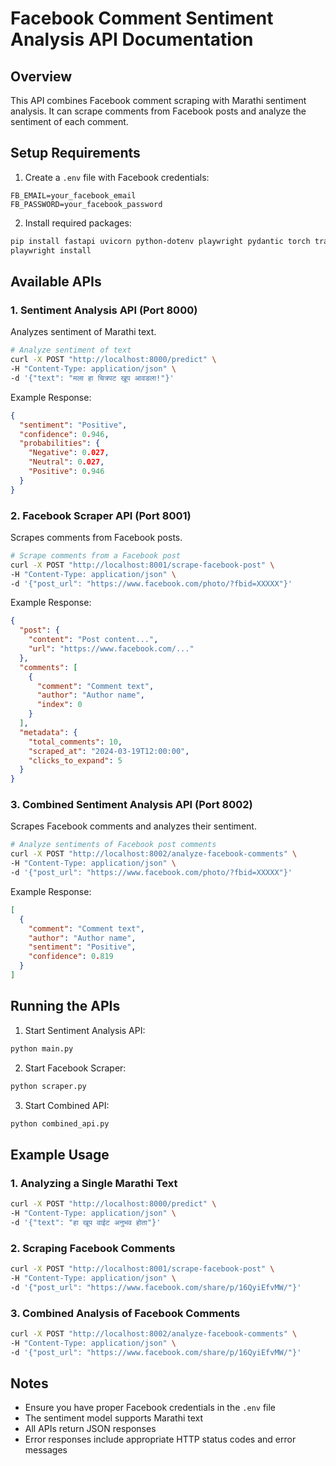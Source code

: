 # Facebook Comment Sentiment Analysis API Documentation

## Overview

This API combines Facebook comment scraping with Marathi sentiment analysis. It can scrape comments from Facebook posts and analyze the sentiment of each comment.

## Setup Requirements

1. Create a `.env` file with Facebook credentials:

```env
FB_EMAIL=your_facebook_email
FB_PASSWORD=your_facebook_password
```

2. Install required packages:

```bash
pip install fastapi uvicorn python-dotenv playwright pydantic torch transformers
playwright install
```

## Available APIs

### 1. Sentiment Analysis API (Port 8000)

Analyzes sentiment of Marathi text.

```bash
# Analyze sentiment of text
curl -X POST "http://localhost:8000/predict" \
-H "Content-Type: application/json" \
-d '{"text": "मला हा चित्रपट खूप आवडला!"}'
```

Example Response:

```json
{
  "sentiment": "Positive",
  "confidence": 0.946,
  "probabilities": {
    "Negative": 0.027,
    "Neutral": 0.027,
    "Positive": 0.946
  }
}
```

### 2. Facebook Scraper API (Port 8001)

Scrapes comments from Facebook posts.

```bash
# Scrape comments from a Facebook post
curl -X POST "http://localhost:8001/scrape-facebook-post" \
-H "Content-Type: application/json" \
-d '{"post_url": "https://www.facebook.com/photo/?fbid=XXXXX"}'
```

Example Response:

```json
{
  "post": {
    "content": "Post content...",
    "url": "https://www.facebook.com/..."
  },
  "comments": [
    {
      "comment": "Comment text",
      "author": "Author name",
      "index": 0
    }
  ],
  "metadata": {
    "total_comments": 10,
    "scraped_at": "2024-03-19T12:00:00",
    "clicks_to_expand": 5
  }
}
```

### 3. Combined Sentiment Analysis API (Port 8002)

Scrapes Facebook comments and analyzes their sentiment.

```bash
# Analyze sentiments of Facebook post comments
curl -X POST "http://localhost:8002/analyze-facebook-comments" \
-H "Content-Type: application/json" \
-d '{"post_url": "https://www.facebook.com/photo/?fbid=XXXXX"}'
```

Example Response:

```json
[
  {
    "comment": "Comment text",
    "author": "Author name",
    "sentiment": "Positive",
    "confidence": 0.819
  }
]
```

## Running the APIs

1. Start Sentiment Analysis API:

```bash
python main.py
```

2. Start Facebook Scraper:

```bash
python scraper.py
```

3. Start Combined API:

```bash
python combined_api.py
```

## Example Usage

### 1. Analyzing a Single Marathi Text

```bash
curl -X POST "http://localhost:8000/predict" \
-H "Content-Type: application/json" \
-d '{"text": "हा खूप वाईट अनुभव होता"}'
```

### 2. Scraping Facebook Comments

```bash
curl -X POST "http://localhost:8001/scrape-facebook-post" \
-H "Content-Type: application/json" \
-d '{"post_url": "https://www.facebook.com/share/p/16QyiEfvMW/"}'
```

### 3. Combined Analysis of Facebook Comments

```bash
curl -X POST "http://localhost:8002/analyze-facebook-comments" \
-H "Content-Type: application/json" \
-d '{"post_url": "https://www.facebook.com/share/p/16QyiEfvMW/"}'
```

## Notes

- Ensure you have proper Facebook credentials in the `.env` file
- The sentiment model supports Marathi text
- All APIs return JSON responses
- Error responses include appropriate HTTP status codes and error messages
